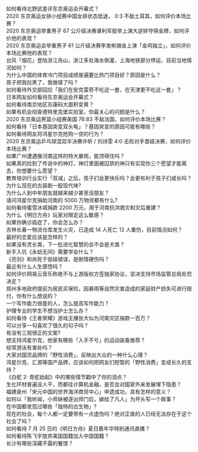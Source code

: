 如何看待北野武差评东京奥运会开幕式？  
2020 东京奥运女排小组赛中国女排状态低迷， 0:3 不敌土耳其，如何评价本场比赛？  
2020 东京奥运举重男子 67 公斤级决赛谌利军挺举上演大逆转夺得金牌，如何评价他的表现？  
2020 东京奥运会举重男子 61 公斤级决赛李发彬摘金上演「金鸡独立」，如何评价本场比赛他的表现？  
台风「烟花」登陆浙江舟山，浙江多处海水倒灌，上海地铁部分停运，目前当地情况如何？  
为什么中国的体育冷门项目成绩普遍要比热门项目好？原因是什么？  
孩子把我拉黑了，我做错了吗？  
如何看待外交部回应「我们在安克雷奇不吃这一套，在天津更不吃这一套」？  
日本网友如何看待东京奥运会开幕式？  
如何看待南京地区苏康码大面积变黄？  
如果有机会彻查德特里克堡实验室，你最关心的问题是什么？  
2020 东京奥运男篮小组赛美国 76:83 不敌法国，如何评价本场比赛？  
如何看待「日本基因突变双头龟」？基因突变的原因可能有哪些？  
如何看待网友将鸿星尔克抢购一空的行为？  
2020 东京奥运乒乓球混双半决赛许昕 / 刘诗雯 4:0 击败对手晋级决赛，如何评价本场比赛？  
如果广州遭遇像河南这样的特大暴雨，能顶得住吗？  
如果真的捡到了传说中的神灯，神灯里面被囚禁的神只有实现你三个愿望才能离去，你想要什么愿望？  
教育培训行业实行「双减」之后，孩子们会更快乐吗？会更有利于孩子们成长吗？  
为什么现在的古装剧一股现代味?  
为什么人到中年朋友就越来越少甚至没朋友？  
请问鸿星尔克捐助河南的 5000 万物资都有什么?  
如何看待蜜雪冰城捐款 2200 万元，用于河南抗洪救灾和灾后重建？  
为什么《明日方舟》玩家对限定这么敏感？  
如果你确诊癌症了，你会怎么办？  
吉林长春一物流仓库发生火灾，已造成 14 人死亡 12 人重伤，目前情况如何？  
最好的恋爱应该是怎样的？  
如果没有灵长类，下一批进化智慧的会不会是犬类？  
新手入坑《永劫无间》需要学会什么？  
《亮剑》和尚死于低级错误，是剧情硬伤吗？  
最近有什么人生感悟吗？  
如何评价网易云音乐称绝不与上游版权方签独家协议，坚决支持市场监管总局处罚决定？  
郑州多地政府提前为居民买保险，因暴雨等自然灾害造成的家庭财产损失可进行赔付，你有什么想说的？  
一个写作能力很差的人，怎么提高写作能力？  
护理专业的学生不想当护士怎么办？  
如何看待《王者荣耀》游戏主播张大仙为河南灾区捐款一百万？  
可以分享一句喜欢了很久的句子吗？  
有没有三观很正的文案?  
想支持鸿星尔克，他家有哪些「入手不亏」的运动装备推荐？  
经常游泳有害处吗？  
大家对国货品牌的「野性消费」，反映出大众的一种什么心理？  
鸿星尔克、汇源等国产品牌，应该如何把网友们短暂的「野性消费」变成长久的支持？  
《白蛇 2: 青蛇劫起》中的哪些情节戳中了你的泪点？  
生化环材普遍没人干，而都往计算机金融，是否会对国家外来发展埋下隐患？  
福建泉州「宋元中国的世界海洋商贸中心」申遗成功，具有怎样的意义？  
如何以「我听闻，小师妹被逐出师门后，嫁给了凡人」为开头写一个故事？  
在中国都发现过哪些「独特的古生物」?  
现在的社会，每个人都一定要带有一点虚伪吗？绝对正直的人已经无法存在于这个社会了吗？  
如何看待 7 月 25 日的《明日方舟》夏日嘉年华特别通讯直播？  
如何看待陈飞宇放弃美国国籍加入中国国籍？  
长沙有哪些深藏不露的餐馆？  
